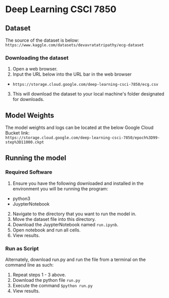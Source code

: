 # Deep Learning CSCI 7850

## Dataset
The source of the dataset is below: <br>
```https://www.kaggle.com/datasets/devavratatripathy/ecg-dataset```
### Downloading the dataset
1. Open a web browser.
2. Input the URL below into the URL bar in the web browser<br>
 * ```https://storage.cloud.google.com/deep-learning-csci-7850/ecg.csv```
3. This will download the dataset to your local machine's folder designated for downloads.

## Model Weights
The model weights and logs can be located at the below Google Cloud Bucket link:<br>
```https://storage.cloud.google.com/deep-learning-csci-7850/epoch%3D99-step%3D11000.ckpt```

## Running the model
### Required Software
1. Ensure you have the following downloaded and installed in the environment you will be running the program:<br>
  * python3
  * JuypterNotebook
2. Navigate to the directory that you want to run the model in.
3. Move the dataset file into this directory.
4. Download the JuypterNotebook named ```run.ipynb```.
5. Open notebook and run all cells.
6. View results.

### Run as Script
Alternately, download run.py and run the file from a terminal on the command line as such:
1. Repeat steps 1 - 3 above.
2. Download the python file ```run.py```
3. Execute the command ```$python run.py```
4. View results.

